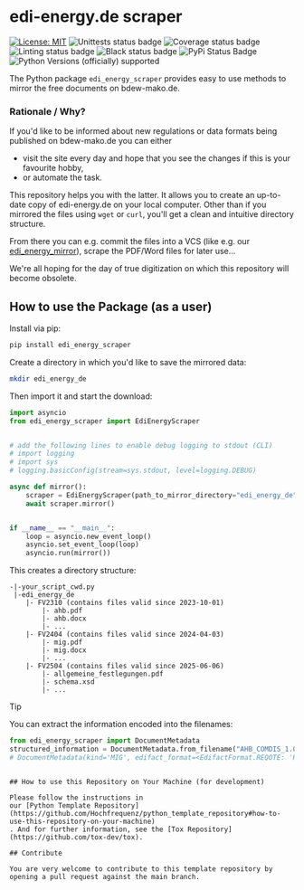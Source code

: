 # edi-energy.de scraper

[![License: MIT](https://img.shields.io/badge/License-MIT-yellow.svg)](LICENSE)
![Unittests status badge](https://github.com/Hochfrequenz/edi_energy_scraper/workflows/Unittests/badge.svg)
![Coverage status badge](https://github.com/Hochfrequenz/edi_energy_scraper/workflows/Coverage/badge.svg)
![Linting status badge](https://github.com/Hochfrequenz/edi_energy_scraper/workflows/Linting/badge.svg)
![Black status badge](https://github.com/Hochfrequenz/edi_energy_scraper/workflows/Black/badge.svg)
![PyPi Status Badge](https://img.shields.io/pypi/v/edi_energy_scraper)
![Python Versions (officially) supported](https://img.shields.io/pypi/pyversions/edi_energy_scraper.svg)

The Python package `edi_energy_scraper` provides easy to use methods to mirror the free documents on bdew-mako.de.

### Rationale / Why?

If you'd like to be informed about new regulations or data formats being published on bdew-mako.de you can either

- visit the site every day and hope that you see the changes if this is your favourite hobby,
- or automate the task.

This repository helps you with the latter. It allows you to create an up-to-date copy of edi-energy.de on your local
computer. Other than if you mirrored the files using `wget` or `curl`, you'll get a clean and intuitive directory
structure.

From there you can e.g. commit the files into a VCS (like e.g. our [edi_energy_mirror](https://github.com/Hochfrequenz/edi_energy_mirror)), scrape the PDF/Word files for later use...

We're all hoping for the day of true digitization on which this repository will become obsolete.

## How to use the Package (as a user)

Install via pip:

```bash
pip install edi_energy_scraper
```

Create a directory in which you'd like to save the mirrored data:

```bash
mkdir edi_energy_de
```

Then import it and start the download:

```python
import asyncio
from edi_energy_scraper import EdiEnergyScraper


# add the following lines to enable debug logging to stdout (CLI)
# import logging
# import sys
# logging.basicConfig(stream=sys.stdout, level=logging.DEBUG)

async def mirror():
    scraper = EdiEnergyScraper(path_to_mirror_directory="edi_energy_de")
    await scraper.mirror()


if __name__ == "__main__":
    loop = asyncio.new_event_loop()
    asyncio.set_event_loop(loop)
    asyncio.run(mirror())

```

This creates a directory structure:

```
-|-your_script_cwd.py
 |-edi_energy_de
    |- FV2310 (contains files valid since 2023-10-01)
        |- ahb.pdf
        |- ahb.docx
        |- ...
    |- FV2404 (contains files valid since 2024-04-03)
        |- mig.pdf
        |- mig.docx
        |- ...
    |- FV2504 (contains files valid since 2025-06-06)
        |- allgemeine_festlegungen.pdf
        |- schema.xsd
        |- ...
```

> [!TIP]
> You can extract the information encoded into the filenames:
> ```python
> from edi_energy_scraper import DocumentMetadata
> structured_information = DocumentMetadata.from_filename("AHB_COMDIS_1.0f_99991231_20250605_20250605_8872.pdf")
> # DocumentMetadata(kind='MIG', edifact_format=<EdifactFormat.REQOTE: 'REQOTE'>, valid_from=datetime.date(2023, 9, 30), valid_unt...traordinary_publication=True, is_error_correction=False, is_informational_reading_version=True, additional_text=None, id=10071)
```

## How to use this Repository on Your Machine (for development)

Please follow the instructions in
our [Python Template Repository](https://github.com/Hochfrequenz/python_template_repository#how-to-use-this-repository-on-your-machine)
. And for further information, see the [Tox Repository](https://github.com/tox-dev/tox).

## Contribute

You are very welcome to contribute to this template repository by opening a pull request against the main branch.
